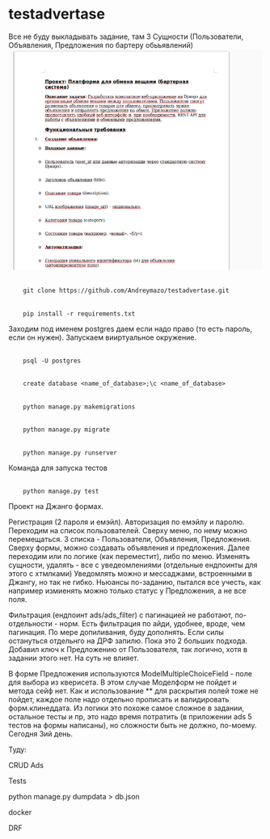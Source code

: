 # testadvertase
Все не буду выкладывать задание, там 3 Сущности (Пользователи, Объявления, Предложения по бартеру обьъявлений)
![](/media/media/Screenshot%20from%202025-05-23%2019-26-56.png)


##
        git clone https://github.com/Andreymazo/testadvertase.git

##
        pip install -r requirements.txt

Заходим под именем postgres даем если надо право (то есть пароль, если он нужен). Запускаем вииртуальное окружение.
 
##
        psql -U postgres

##
        create database <name_of_database>;\c <name_of_database>

##
        python manage.py makemigrations

##
        python manage.py migrate


##
        python manage.py runserver

Команда для запуска тестов
##
        python manage.py test



Проект на Джанго формах. 

Регистрация (2 пароля и емэйл). Авторизация по емэйлу и паролю. Переходим на список пользователей. Сверху меню, по нему можно перемещаться.
3 списка - Пользователи, Объявления, Предложения. Сверху формы, можно создавать объявления и предложения. Далее переходим или по логике (как переместит), либо по меню. Изменять сущности, удалять - все с уведеомлениями (отдельные ендпоинты для этого с хтмлками) Уведомлять можно и мессаджами, встроенными в Джангу, но так не гибко. Ньюансы по-заданию, пытался все учесть, как например измиенять можно только статус у Предложения, а не все поля.

Фильтрация (ендпоинт ads/ads_filter) с пагинацией не работают, по-отдельности - норм. Есть фильтрация по айди, удобнее, вроде, чем пагинация.
По мере допиливания, буду дополнять. Если силы остануться отдельнго на ДРФ запилю. Пока это 2 больших подхода.
Добавил ключ к Предложению от Пользователя, так логично, хотя в задании этого нет. На суть не влияет.

В форме Предложения используются ModelMultipleChoiceField - поле для выбора из кверисета. В этом случае Моделформ не пойдет и метода сейф нет. Как и использование ** для раскрытия полей тоже не пойдет, каждое поле надо отдельно прописать и валидировать форм.клинеддата. Из логики это похоже самое сложное в задании, остальное тесты и пр, это надо время потратить (в приложении ads 5 тестов на формы написаны), но сложности быть не должно, по-моему. Сегодня 3ий день.

Туду:

CRUD Ads

Tests

python manage.py dumpdata > db.json

docker

DRF
